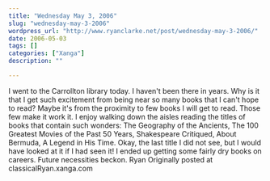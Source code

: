 ```yaml
---
title: "Wednesday May 3, 2006"
slug: "wednesday-may-3-2006"
wordpress_url: "http://www.ryanclarke.net/post/wednesday-may-3-2006/"
date: 2006-05-03
tags: []
categories: ["Xanga"]
description: ""

---
```


I went to the Carrollton library today. I haven't been there in years. Why is it that I get such excitement from being near so many books that I can't hope to read? Maybe it's from the proximity to few books I will get to read. Those few make it work it. I enjoy walking down the aisles reading the titles of books that contain such wonders: The Geography of the Ancients, The 100 Greatest Movies of the Past 50 Years, Shakespeare Critiqued, About Bermuda, A Legend in His Time. Okay, the last title I did not see, but I would have looked at it if I had seen it! I ended up getting some fairly dry books on careers. Future necessities beckon.
Ryan
Originally posted at classicalRyan.xanga.com
